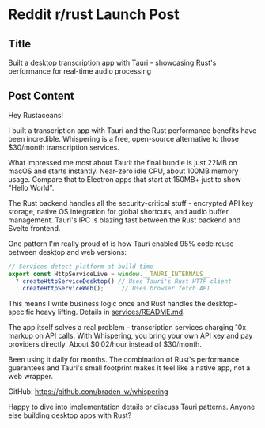 # Reddit r/rust Launch Post

## Title

Built a desktop transcription app with Tauri - showcasing Rust's performance for real-time audio processing

## Post Content

Hey Rustaceans!

I built a transcription app with Tauri and the Rust performance benefits have been incredible. Whispering is a free, open-source alternative to those $30/month transcription services.

What impressed me most about Tauri: the final bundle is just 22MB on macOS and starts instantly. Near-zero idle CPU, about 100MB memory usage. Compare that to Electron apps that start at 150MB+ just to show "Hello World".

The Rust backend handles all the security-critical stuff - encrypted API key storage, native OS integration for global shortcuts, and audio buffer management. Tauri's IPC is blazing fast between the Rust backend and Svelte frontend.

One pattern I'm really proud of is how Tauri enabled 95% code reuse between desktop and web versions:

```typescript
// Services detect platform at build time
export const HttpServiceLive = window.__TAURI_INTERNALS__
  ? createHttpServiceDesktop() // Uses Tauri's Rust HTTP client
  : createHttpServiceWeb();     // Uses browser fetch API
```

This means I write business logic once and Rust handles the desktop-specific heavy lifting. Details in [services/README.md](https://github.com/braden-w/whispering/tree/main/apps/app/src/lib/services).

The app itself solves a real problem - transcription services charging 10x markup on API calls. With Whispering, you bring your own API key and pay providers directly. About $0.02/hour instead of $30/month.

Been using it daily for months. The combination of Rust's performance guarantees and Tauri's small footprint makes it feel like a native app, not a web wrapper.

GitHub: https://github.com/braden-w/whispering

Happy to dive into implementation details or discuss Tauri patterns. Anyone else building desktop apps with Rust?